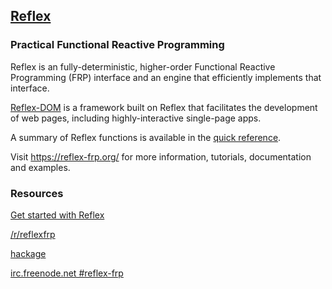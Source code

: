 ## [Reflex](https://reflex-frp.org/)
### Practical Functional Reactive Programming

Reflex is an fully-deterministic, higher-order Functional Reactive Programming (FRP) interface and an engine that efficiently implements that interface.

[Reflex-DOM](https://github.com/reflex-frp/reflex-dom) is a framework built on Reflex that facilitates the development of web pages, including highly-interactive single-page apps.

A summary of Reflex functions is available in the [quick reference](Quickref.md).

Visit https://reflex-frp.org/ for more information, tutorials, documentation and examples.

### Resources
[Get started with Reflex](https://github.com/reflex-frp/reflex-platform)

[/r/reflexfrp](https://www.reddit.com/r/reflexfrp)

[hackage](https://hackage.haskell.org/package/reflex)

[irc.freenode.net #reflex-frp](http://webchat.freenode.net?channels=%23reflex-frp&uio=d4)
